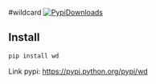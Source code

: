 #wildcard
[![PypiDownloads](https://img.shields.io/pypi/dm/wd.svg)](https://pypi.python.org/pypi/wd)

## Install

```bash
pip install wd
```

Link pypi: https://pypi.python.org/pypi/wd
